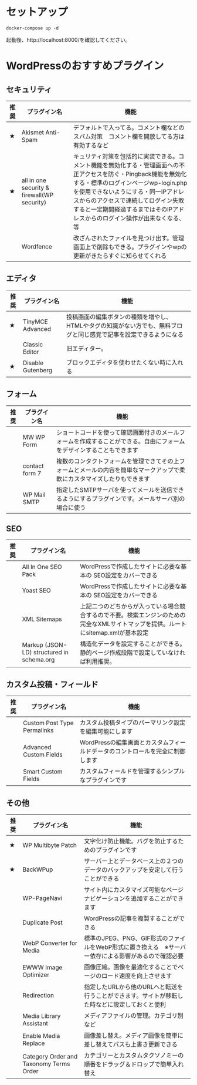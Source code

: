 # セットアップ
```
docker-compose up -d
```

起動後、http://localhost:8000/を確認してください。

# WordPressのおすすめプラグイン
## セキュリティ
|推奨|プラグイン名|機能|
| ---- | ---- | ---- |
|★|Akismet Anti-Spam|デフォルトで入ってる。コメント欄などのスパム対策　コメント欄を開放してる方は有効するなど|
|★|all in one security & firewall(WP　security)|キュリティ対策を包括的に実装できる。コメント機能を無効化する・管理画面への不正アクセスを防ぐ・Pingback機能を無効化する・標準のログインページwp-login.phpを使用できないようにする・同一IPアドレスからのアクセスで連続してログイン失敗すると一定期間経過するまではそのIPアドレスからのログイン操作が出来なくなる、等|
||Wordfence|改ざんされたファイルを見つけ出す。管理画面上で削除もできる。プラグインやwpの更新がきたらすぐに知らせてくれる|

## エディタ
|推奨|プラグイン名|機能|
| ---- | ---- | ---- |
|★|TinyMCE Advanced|投稿画面の編集ボタンの種類を増やし、HTMLやタグの知識がない方でも、無料ブログと同じ感覚で記事を設定できるようになる|
||Classic Editor|旧エディター。|
|★|Disable Gutenberg|ブロックエディタを使わせたくない時に入れる|

## フォーム
|推奨|プラグイン名|機能|
| ---- | ---- | ---- |
||MW WP Form|ショートコードを使って確認画面付きのメールフォームを作成することができる。自由にフォームをデザインすることもできます|
||contact form 7|複数のコンタクトフォームを管理できてその上フォームとメールの内容を簡単なマークアップで柔軟にカスタマイズしたりもできます|
||WP Mail SMTP|指定したSMTPサーバを使ってメールを送信できるようにするプラグインです。メールサーバ別の場合に使う|

## SEO
|推奨|プラグイン名|機能|
| ---- | ---- | ---- |
||All In One SEO Pack|WordPressで作成したサイトに必要な基本の SEO設定をカバーできる|
||Yoast SEO|WordPressで作成したサイトに必要な基本の SEO設定をカバーできる|
||XML Sitemaps|上記二つのどちからが入っている場合競合するので不要。検索エンジンのための完全なXMLサイトマップを提供。ルートにsitemap.xmlが基本設定|
||Markup (JSON-LD) structured in schema.org|構造化データを設定することができる。静的ページ作成段階で設定していなければ利用推奨。|


## カスタム投稿・フィールド
|推奨|プラグイン名|機能|
| ---- | ---- | ---- |
||Custom Post Type Permalinks|カスタム投稿タイプのパーマリンク設定を編集可能にします|
||Advanced Custom Fields|WordPressの編集画面とカスタムフィールドデータのコントロールを完全に制御します|
||Smart Custom Fields|カスタムフィールドを管理するシンプルなプラグインです|

## その他
|推奨|プラグイン名|機能|
| ---- | ---- | ---- |
|★|WP Multibyte Patch|文字化け防止機能。バグを防止するためのプラグインです|
|★|BackWPup|サーバー上とデータベース上の２つのデータのバックアップを安定して行うことができる|
||WP-PageNavi|サイト内にカスタマイズ可能なページナビゲーションを追加することができます|
||Duplicate Post|WordPressの記事を複製することができる|
||WebP Converter for Media|標準のJPEG、PNG、GIF形式のファイルをWebP形式に置き換える　※サーバー依存による影響があるので確認必要|
||EWWW Image Optimizer|画像圧縮。画像を最適化することでページのロード速度を向上させます|
||Redirection|指定したURLから他のURLへと転送を行うことができます。サイトが移転した時などに設定しておくと便利|
||Media Library Assistant|メディアファイルの管理。カテゴリ別など|
||Enable Media Replace|画像差し替え。メディア画像を簡単に差し替えてパスも上書き更新できる|
||Category Order and Taxonomy Terms Order|カテゴリーとカスタムタクソノミーの順番をドラッグ＆ドロップで簡単入れ替え|